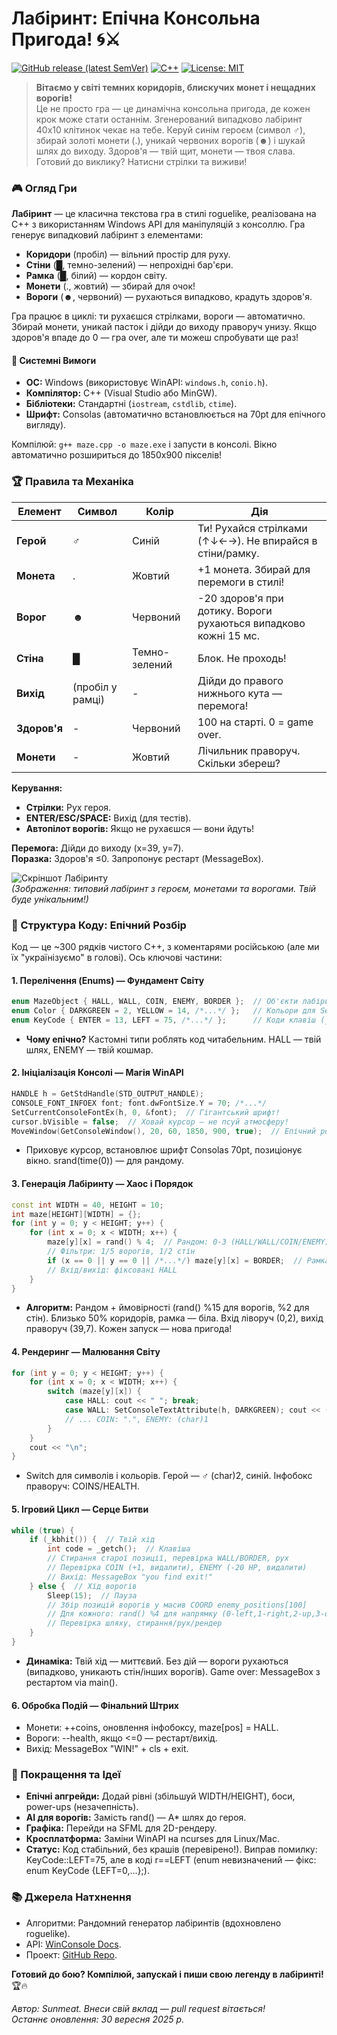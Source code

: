 # Лабіринт: Епічна Консольна Пригода! 🌀⚔️

[![GitHub release (latest SemVer)](https://img.shields.io/github/v/release/sunmeat/maze)](https://github.com/sunmeat/maze/releases/latest)
[![C++](https://img.shields.io/badge/Language-C%2B%2B-blue?logo=cplusplus)](https://isocpp.org/)
[![License: MIT](https://img.shields.io/badge/License-MIT-yellow.svg)](https://opensource.org/licenses/MIT)

> **Вітаємо у світі темних коридорів, блискучих монет і нещадних ворогів!**  
> Це не просто гра — це динамічна консольна пригода, де кожен крок може стати останнім. Згенерований випадково лабіринт 40x10 клітинок чекає на тебе. Керуй синім героєм (символ ♂), збирай золоті монети (.), уникай червоних ворогів (☻) і шукай шлях до виходу. Здоров'я — твій щит, монети — твоя слава. Готовий до виклику? Натисни стрілки та виживи!

### 🎮 Огляд Гри
**Лабіринт** — це класична текстова гра в стилі roguelike, реалізована на C++ з використанням Windows API для маніпуляцій з консоллю. Гра генерує випадковий лабіринт з елементами:  
- **Коридори** (пробіл) — вільний простір для руху.  
- **Стіни** (█, темно-зелений) — непрохідні бар'єри.  
- **Рамка** (█, білий) — кордон світу.  
- **Монети** (., жовтий) — збирай для очок!  
- **Вороги** (☻, червоний) — рухаються випадково, крадуть здоров'я.  

Гра працює в циклі: ти рухаєшся стрілками, вороги — автоматично. Збирай монети, уникай пасток і дійди до виходу праворуч унизу. Якщо здоров'я впаде до 0 — гра over, але ти можеш спробувати ще раз!

#### 📱 Системні Вимоги
- **ОС:** Windows (використовує WinAPI: `windows.h`, `conio.h`).  
- **Компілятор:** C++ (Visual Studio або MinGW).  
- **Бібліотеки:** Стандартні (`iostream`, `cstdlib`, `ctime`).  
- **Шрифт:** Consolas (автоматично встановлюється на 70pt для епічного вигляду).  

Компілюй: `g++ maze.cpp -o maze.exe` і запусти в консолі. Вікно автоматично розшириться до 1850x900 пікселів!

### 🏆 Правила та Механіка
| Елемент | Символ | Колір | Дія |
|---------|--------|-------|-----|
| **Герой** | ♂ | Синій | Ти! Рухайся стрілками (↑↓←→). Не впирайся в стіни/рамку. |
| **Монета** | . | Жовтий | +1 монета. Збирай для перемоги в стилі! |
| **Ворог** | ☻ | Червоний | -20 здоров'я при дотику. Вороги рухаються випадково кожні 15 мс. |
| **Стіна** | █ | Темно-зелений | Блок. Не проходь! |
| **Вихід** | (пробіл у рамці) | - | Дійди до правого нижнього кута — перемога! |
| **Здоров'я** | - | Червоний | 100 на старті. 0 = game over. |
| **Монети** | - | Жовтий | Лічильник праворуч. Скільки збереш? |

**Керування:**  
- **Стрілки:** Рух героя.  
- **ENTER/ESC/SPACE:** Вихід (для тестів).  
- **Автопілот ворогів:** Якщо не рухаєшся — вони йдуть!  

**Перемога:** Дійди до виходу (x=39, y=7).  
**Поразка:** Здоров'я ≤0. Запропонує рестарт (MessageBox).  

![Скріншот Лабіринту](https://github.com/sunmeat/maze/blob/master/photo_2021-09-18_21-04-13.jpg?raw=true)  
*(Зображення: типовий лабіринт з героєм, монетами та ворогами. Твій буде унікальним!)*

### 🔧 Структура Коду: Епічний Розбір
Код — це ~300 рядків чистого C++, з коментарями російською (але ми їх "українізуємо" в голові). Ось ключові частини:

#### 1. **Перелічення (Enums) — Фундамент Світу**  
```cpp
enum MazeObject { HALL, WALL, COIN, ENEMY, BORDER };  // Об'єкти лабіринту
enum Color { DARKGREEN = 2, YELLOW = 14, /*...*/ };   // Кольори для SetConsoleTextAttribute
enum KeyCode { ENTER = 13, LEFT = 75, /*...*/ };      // Коди клавіш (_getch)
```
- **Чому епічно?** Кастомні типи роблять код читабельним. HALL — твій шлях, ENEMY — твій кошмар.

#### 2. **Ініціалізація Консолі — Магія WinAPI**  
```cpp
HANDLE h = GetStdHandle(STD_OUTPUT_HANDLE);
CONSOLE_FONT_INFOEX font; font.dwFontSize.Y = 70; /*...*/
SetCurrentConsoleFontEx(h, 0, &font);  // Гігантський шрифт!
cursor.bVisible = false;  // Ховай курсор — не псуй атмосферу!
MoveWindow(GetConsoleWindow(), 20, 60, 1850, 900, true);  // Епічний розмір вікна!
```
- Приховує курсор, встановлює шрифт Consolas 70pt, позиціонує вікно. srand(time(0)) — для рандому.

#### 3. **Генерація Лабіринту — Хаос і Порядок**  
```cpp
const int WIDTH = 40, HEIGHT = 10;
int maze[HEIGHT][WIDTH] = {};
for (int y = 0; y < HEIGHT; y++) {
    for (int x = 0; x < WIDTH; x++) {
        maze[y][x] = rand() % 4;  // Рандом: 0-3 (HALL/WALL/COIN/ENEMY)
        // Фільтри: 1/5 ворогів, 1/2 стін
        if (x == 0 || y == 0 || /*...*/) maze[y][x] = BORDER;  // Рамка
        // Вхід/вихід: фіксовані HALL
    }
}
```
- **Алгоритм:** Рандом + ймовірності (rand() %15 для ворогів, %2 для стін). Близько 50% коридорів, рамка — біла. Вхід ліворуч (0,2), вихід праворуч (39,7). Кожен запуск — нова пригода!

#### 4. **Рендеринг — Малювання Світу**  
```cpp
for (int y = 0; y < HEIGHT; y++) {
    for (int x = 0; x < WIDTH; x++) {
        switch (maze[y][x]) {
            case HALL: cout << " "; break;
            case WALL: SetConsoleTextAttribute(h, DARKGREEN); cout << (char)178; break;
            // ... COIN: ".", ENEMY: (char)1
        }
    }
    cout << "\n";
}
```
- Switch для символів і кольорів. Герой — ♂ (char)2, синій. Інфобокс праворуч: COINS/HEALTH.

#### 5. **Ігровий Цикл — Серце Битви**  
```cpp
while (true) {
    if (_kbhit()) {  // Твій хід
        int code = _getch();  // Клавіша
        // Стирання старої позиції, перевірка WALL/BORDER, рух
        // Перевірка COIN (+1, видалити), ENEMY (-20 HP, видалити)
        // Вихід: MessageBox "you find exit!"
    } else {  // Хід ворогів
        Sleep(15);  // Пауза
        // Збір позицій ворогів у масив COORD enemy_positions[100]
        // Для кожного: rand() %4 для напрямку (0-left,1-right,2-up,3-down)
        // Перевірка шляху, стирання/рух/рендер
    }
}
```
- **Динаміка:** Твій хід — миттєвий. Без дій — вороги рухаються (випадково, уникають стін/інших ворогів). Game over: MessageBox з рестартом via main().

#### 6. **Обробка Подій — Фінальний Штрих**  
- Монети: ++coins, оновлення інфобоксу, maze[pos] = HALL.  
- Вороги: --health, якщо <=0 — рестарт/вихід.  
- Вихід: MessageBox "WIN!" + cls + exit.

### 🚀 Покращення та Ідеї
- **Епічні апгрейди:** Додай рівні (збільшуй WIDTH/HEIGHT), боси, power-ups (незачепність).  
- **AI для ворогів:** Замість rand() — A* шлях до героя.  
- **Графіка:** Перейди на SFML для 2D-рендеру.  
- **Кросплатформа:** Заміни WinAPI на ncurses для Linux/Mac.  
- **Статус:** Код стабільний, без крашів (перевірено!). Виправ помилку: KeyCode::LEFT=75, але в коді r==LEFT (enum невизначений — фікс: enum KeyCode {LEFT=0,...};).

### 📚 Джерела Натхнення
- Алгоритми: Рандомний генератор лабіринтів (вдохновлено roguelike).  
- API: [WinConsole Docs](https://docs.microsoft.com/en-us/windows/console/).  
- Проект: [GitHub Repo](https://github.com/sunmeat/maze).  

**Готовий до бою? Компілюй, запускай і пиши свою легенду в лабіринті!** 🏆🔥  

*Автор: Sunmeat. Внеси свій вклад — pull request вітається!*  
*Останнє оновлення: 30 вересня 2025 р.*
